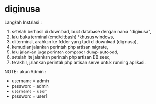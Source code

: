 # diginusa

Langkah Instalasi :

1. setelah berhasil di download, buat database dengan nama "diginusa",
2. lalu buka terminal (cmd/gitbash) *khusus windows,
3. di terminal, arahkan ke folder yang tadi di download (diginusa),
4. kemudian jalankan perintah php artisan migrate,
5. lalu jalankan juga perintah composer dump-autoload,
6. setelah itu jalankan perintah php artisan DB:seed,
7. terakhir, jalankan perintah php artisan serve untuk running aplikasi.


NOTE : akun
Admin :
 + username = admin
 + password = admin
 + username = user1
 + password = user1
